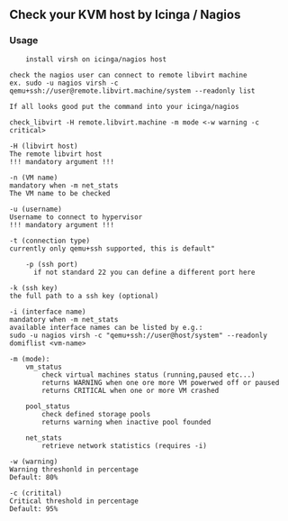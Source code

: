## Check your KVM host by Icinga / Nagios

###  Usage

        install virsh on icinga/nagios host

	check the nagios user can connect to remote libvirt machine
	ex. sudo -u nagios virsh -c qemu+ssh://user@remote.libvirt.machine/system --readonly list

	If all looks good put the command into your icinga/nagios

	check_libvirt -H remote.libvirt.machine -m mode <-w warning -c critical>

	-H (libvirt host)
	The remote libvirt host
	!!! mandatory argument !!!

	-n (VM name)
	mandatory when -m net_stats
	The VM name to be checked

	-u (username)
	Username to connect to hypervisor
	!!! mandatory argument !!!

	-t (connection type)
	currently only qemu+ssh supported, this is default"     

        -p (ssh port)
          if not standard 22 you can define a different port here
        
	-k (ssh key)
	the full path to a ssh key (optional)

	-i (interface name)
	mandatory when -m net_stats
	available interface names can be listed by e.g.:
	sudo -u nagios virsh -c "qemu+ssh://user@host/system" --readonly domiflist <vm-name>

	-m (mode):
	    vm_status
	        check virtual machines status (running,paused etc...)
	        returns WARNING when one ore more VM powerwed off or paused
	        returns CRITICAL when one or more VM crashed

	    pool_status
	        check defined storage pools
	        returns warning when inactive pool founded

	    net_stats
	        retrieve network statistics (requires -i)

	-w (warning)
	Warning threshonld in percentage
	Default: 80%

	-c (critital)
	Critical threshold in percentage
	Default: 95%

